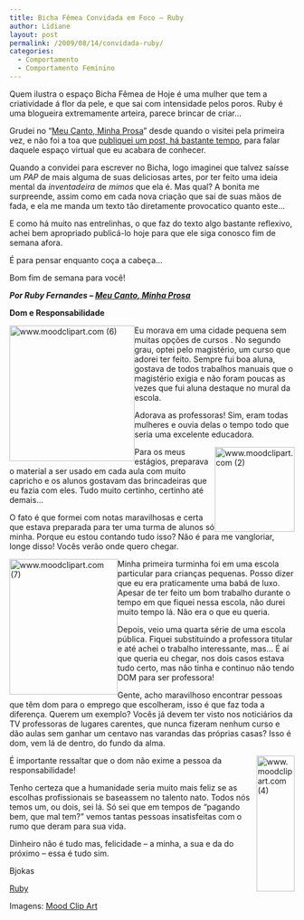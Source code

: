 ```yaml
---
title: Bicha Fêmea Convidada em Foco – Ruby
author: Lidiane
layout: post
permalink: /2009/08/14/convidada-ruby/
categories:
  - Comportamento
  - Comportamento Feminino
---
```

Quem ilustra o espaço Bicha Fêmea de Hoje é uma mulher que tem a criatividade á flor da pele, e que sai com intensidade pelos poros. Ruby é uma blogueira extremamente arteira, parece brincar de criar…

Grudei no “<a href="http://www.meucantominhaprosa.blogspot.com/" target="_blank" rel="noopener noreferrer">Meu Canto, Minha Prosa</a>” desde quando o visitei pela primeira vez, e não foi a toa que [publiquei um post, há bastante tempo](http://www.trololodemulher.com.br/2009/04/03/bicha-fmea-em-foco-6/), para falar daquele espaço virtual que eu acabara de conhecer.

Quando a convidei para escrever no Bicha, logo imaginei que talvez saísse um _PAP_ de mais alguma de suas deliciosas artes, por ter feito uma ideia mental da _inventadeira_ de _mimos_ que ela é. Mas qual? A bonita me surpreende, assim como em cada nova criação que sai de suas mãos de fada, e ela me manda um texto tão diretamente provocatico quanto este…

E como há muito nas entrelinhas, o que faz do texto algo bastante reflexivo, achei bem apropriado publicá-lo hoje para que ele siga conosco fim de semana afora.

É para pensar enquanto coça a cabeça…

Bom fim de semana para você!

**_Por Ruby Fernandes – <a href="http://www.meucantominhaprosa.blogspot.com/" target="_blank" rel="noopener noreferrer">Meu Canto, Minha Prosa</a>_**

**Dom e Responsabilidade**

[<img style="display: inline; margin-left: 0; margin-right: 0; border-width: 0;" title="www.moodclipart.com (6)" src="https://www.trololodemulher.com.br/2009/08/www-moodclipart-com6_thumb.jpg" alt="www.moodclipart.com (6)" width="221" height="240" align="left" border="0" />](https://www.trololodemulher.com.br/2009/08/www-moodclipart-com6.jpg) Eu morava em uma cidade pequena sem muitas opções de cursos . No segundo grau, optei pelo magistério, um curso que adorei ter feito. Sempre fui boa aluna, gostava de todos trabalhos manuais que o magistério exigia e não foram poucas as vezes que fui aluna destaque no mural da escola.

Adorava as professoras! Sim, eram todas mulheres e ouvia delas o tempo todo que seria uma excelente educadora.

[<img style="display: inline; margin-left: 0; margin-right: 0; border-width: 0;" title="www.moodclipart.com (2)" src="https://www.trololodemulher.com.br/2009/08/www-moodclipart-com2_thumb.jpg" alt="www.moodclipart.com (2)" width="141" height="150" align="right" border="0" />](https://www.trololodemulher.com.br/2009/08/www-moodclipart-com2.jpg) Para os meus estágios, preparava o material a ser usado em cada aula com muito capricho e os alunos gostavam das brincadeiras que eu fazia com eles. Tudo muito certinho, certinho até demais&#8230;

O fato é que formei com notas maravilhosas e certa que estava preparada para ter uma turma de alunos só minha. Porque eu estou contando tudo isso? Não é para me vangloriar, longe disso! Vocês verão onde quero chegar.

[<img style="display: inline; margin-left: 0; margin-right: 0; border-width: 0;" title="www.moodclipart.com (7)" src="https://www.trololodemulher.com.br/2009/08/www-moodclipart-com7_thumb.jpg" alt="www.moodclipart.com (7)" width="191" height="240" align="left" border="0" />](https://www.trololodemulher.com.br/2009/08/www-moodclipart-com7.jpg) Minha primeira turminha foi em uma escola particular para crianças pequenas. Posso dizer que eu era praticamente uma babá de luxo. Apesar de ter feito um bom trabalho durante o tempo em que fiquei nessa escola, não durei muito tempo lá. Não era o que eu queria.

Depois, veio uma quarta série de uma escola pública. Fiquei substituindo a professora titular e até achei o trabalho interessante, mas&#8230; É aí que queria eu chegar, nos dois casos estava tudo certo, mas não tinha e continuo não tendo DOM para ser professora!

Gente, acho maravilhoso encontrar pessoas que têm dom para o emprego que escolheram, isso é que faz toda a diferença. Querem um exemplo? Vocês já devem ter visto nos noticiários da TV professoras de lugares carentes, que nunca fizeram nenhum curso e dão aulas sem ganhar um centavo nas varandas das próprias casas? Isso é dom, vem lá de dentro, do fundo da alma.

[<img style="display: inline; margin-left: 0; margin-right: 0; border-width: 0;" title="www.moodclipart.com (4)" src="https://www.trololodemulher.com.br/2009/08/www-moodclipart-com4_thumb.jpg" alt="www.moodclipart.com (4)" width="67" height="240" align="right" border="0" />](https://www.trololodemulher.com.br/2009/08/www-moodclipart-com4.jpg) É importante ressaltar que o dom não exime a pessoa da responsabilidade!

Tenho certeza que a humanidade seria muito mais feliz se as escolhas profissionais se baseassem no talento nato. Todos nós temos um, ou dois, sei lá. Só sei que em tempos de &#8220;pagando bem, que mal tem?&#8221; vemos tantas pessoas insatisfeitas com o rumo que deram para sua vida.

Dinheiro não é tudo mas, felicidade &#8211; a minha, a sua e da do próximo &#8211; essa é tudo sim.

Bjokas

<a href="http://www.meucantominhaprosa.blogspot.com/" target="_blank" rel="noopener noreferrer">Ruby</a>

Imagens: <a href="http://www.moodclipart.com/" target="_blank" rel="noopener noreferrer">Mood Clip Art</a>